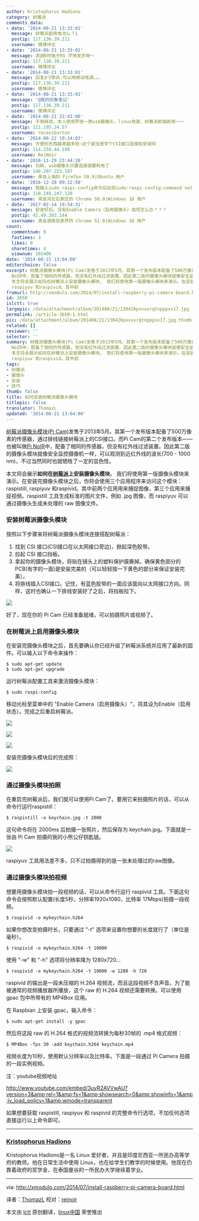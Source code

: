 ```yaml
---
author: Kristophorus Hadiono
category: 树莓派
comments_data:
- date: '2014-08-21 13:33:01'
  message: 树莓派能用电池么？1
  postip: 117.136.39.211
  username: 微博评论
- date: '2014-08-21 13:33:01'
  message: 求@欧时电子RS 尽快发货呀～
  postip: 117.136.39.211
  username: 微博评论
- date: '2014-08-21 13:33:01'
  message: 回复@刁學兵:可以用移动电源。。。
  postip: 117.136.39.211
  username: 微博评论
- date: '2014-08-21 13:33:01'
  message: '@我的印象笔记'
  postip: 117.136.39.211
  username: 微博评论
- date: '2014-08-21 22:41:06'
  message: 不用麻烦，本人使用罗技一款usb摄像头，linux免驱，树莓派即插即用～～
  postip: 111.195.24.57
  username: recessburton
- date: '2014-08-22 10:24:03'
  message: 方便的东西越来越多啦~这个就当是学个CSI接口连接和安装呗
  postip: 114.254.44.198
  username: ReiNoir
- date: '2016-11-29 23:44:26'
  message: 功耗，usb摄像头只要连接就要耗电了
  postip: 140.207.223.187
  username: 来自上海的 Firefox 50.0|Ubuntu 用户
- date: '2016-12-28 09:12:58'
  message: 我输入sudo raspi-config命令后出现sudo:raspi-config:command not found,怎么办啊
  postip: 110.249.247.128
  username: 来自河北石家庄的 Chrome 50.0|Windows 10 用户
- date: '2017-02-14 19:54:31'
  message: 安装好后。没有Enable Camera（启用摄像头）选项怎么办？？？
  postip: 42.49.203.144
  username: 来自湖南张家界的 Chrome 51.0|Windows 10 用户
count:
  commentnum: 9
  favtimes: 3
  likes: 0
  sharetimes: 4
  viewnum: 101406
date: '2014-08-21 13:04:00'
editorchoice: false
excerpt: 树莓派摄像头模块(Pi Cam)发售于2013年5月。其第一个发布版本配备了500万像素的传感器，通过排线链接树莓派上的CSI接口。而Pi Cam的第二个发布版本也被叫做Pi
  NoIR中，配备了相同的传感器，但没有红外线过滤装置。因此第二版的摄像头模块就像安全监控摄像机一样，可以观测到近红外线的波长(700 - 1000 nm)，不过当然同时也就牺牲了一定的显色性。
  本文将会展示如何在树莓派上安装摄像头模块。 我们将使用第一版摄像头模块来演示。在安装完摄像头模块之后，你将会使用三个应用程序来访问这个模块：raspistill,
  raspiyuv 和raspivid。其中前
fromurl: http://xmodulo.com/2014/07/install-raspberry-pi-camera-board.html
id: 3650
islctt: true
largepic: /data/attachment/album/201408/21/130426pxvuxrqtnpppxx17.jpg
permalink: /article-3650-1.html
pic: /data/attachment/album/201408/21/130426pxvuxrqtnpppxx17.jpg.thumb.jpg
related: []
reviewer: ''
selector: ''
summary: 树莓派摄像头模块(Pi Cam)发售于2013年5月。其第一个发布版本配备了500万像素的传感器，通过排线链接树莓派上的CSI接口。而Pi Cam的第二个发布版本也被叫做Pi
  NoIR中，配备了相同的传感器，但没有红外线过滤装置。因此第二版的摄像头模块就像安全监控摄像机一样，可以观测到近红外线的波长(700 - 1000 nm)，不过当然同时也就牺牲了一定的显色性。
  本文将会展示如何在树莓派上安装摄像头模块。 我们将使用第一版摄像头模块来演示。在安装完摄像头模块之后，你将会使用三个应用程序来访问这个模块：raspistill,
  raspiyuv 和raspivid。其中前
tags:
- 树莓派
- 摄像头
- 安装
- 技巧
thumb: false
title: 如何安装树莓派摄像头模块
titlepic: false
translator: ThomazL
updated: '2014-08-21 13:04:00'
---
```


[树莓派摄像头模块(Pi Cam)](http://xmodulo.com/go/picam)发售于2013年5月。其第一个发布版本配备了500万像素的传感器，通过排线链接树莓派上的CSI接口。而Pi Cam的第二个发布版本——也被叫做[Pi NoIR](http://xmodulo.com/go/pinoir)中，配备了相同的传感器，但没有红外线过滤装置。因此第二版的摄像头模块就像安全监控摄像机一样，可以观测到近红外线的波长(700 - 1000 nm)，不过当然同时也就牺牲了一定的显色性。


本文将会展示**如何在[树莓派](http://xmodulo.com/go/raspberrypi)上安装摄像头模块**。 我们将使用第一版摄像头模块来演示。在安装完摄像头模块之后，你将会使用三个应用程序来访问这个模块：raspistill, raspiyuv 和raspivid。其中前两个应用用来捕捉图像，第三个应用来捕捉视频。raspistill 工具生成标准的图片文件，例如 .jpg 图像，而 raspiyuv 可以通过摄像头生成未处理的 raw 图像文件。


### 安装树莓派摄像头模块


按照以下步骤来将树莓派摄像头模块连接搭配树莓派：


1. 找到 CSI 接口(CSI接口在以太网接口旁边)，掀起深色胶带。
2. 拉起 CSI 接口挡板。
3. 拿起你的摄像头模块，将贴在镜头上的塑料保护膜撕掉。确保黄色部分的PCB(有字的一面)是安装完美的（可以轻轻按一下黄色的部分来保证安装完美）。
4. 将排线插入CSI接口。记住，有蓝色胶带的一面应该面向以太网接口方向。同样，这时也确认一下排线安装好了之后，将挡板拉下。


![](/data/attachment/album/201408/21/130426pxvuxrqtnpppxx17.jpg)


好了，现在你的 Pi Cam 已经准备就绪，可以拍摄照片或视频了。


### 在树莓派上启用摄像头模块


在安装完摄像头模块之后，首先要确认你已经升级了树莓派系统并应用了最新的固件。可以输入以下命令来操作：



```
$ sudo apt-get update
$ sudo apt-get upgrade 

```

运行树莓派配置工具来激活摄像头模块：



```
$ sudo raspi-config 

```

移动光标至菜单中的 "Enable Camera（启用摄像头）"，将其设为Enable（启用状态）。完成之后重启树莓派。


![](/data/attachment/album/201408/21/130440dguwh6gwk1vk9jgv.jpg)


![](/data/attachment/album/201408/21/130442rn19igalrfo1rmg5.jpg)


![](/data/attachment/album/201408/21/130443uq0hldn4sfvc0nhs.jpg)


安装完摄像头模块后的完成照：


![](/data/attachment/album/201408/21/130454br44z4dnp2c3zcyr.jpg)


### 通过摄像头模块拍照


在重启完树莓派后，我们就可以使用Pi Cam了。要用它来拍摄照片的话，可以从命令行运行raspistill：



```
$ raspistill -o keychain.jpg -t 2000 

```

这句命令将在 2000ms 后拍摄一张照片，然后保存为 keychain.jpg。下面就是一张由 Pi Cam 拍摄的我的小熊公仔钥匙链。


![](/data/attachment/album/201408/21/130456h516ypyamyo5mst6.jpg)


raspiyuv 工具用法差不多，只不过拍摄得到的是一张未处理过的raw图像。


### 通过摄像头模块拍视频


想要用摄像头模块拍一段视频的话，可以从命令行运行 raspivid 工具。下面这句命令会按照默认配置(长度5秒，分辨率1920x1080，比特率 17Mbps)拍摄一段视频。



```
$ raspivid -o mykeychain.h264

```

如果你想改变拍摄时长，只要通过 "-t" 选项来设置你想要的长度就行了（单位是毫秒）。



```
$ raspivid -o mykeychain.h264 -t 10000

```

使用 "-w" 和 "-h" 选项将分辨率降为 1280x720...



```
$ raspivid -o mykeychain.h264 -t 10000 -w 1280 -h 720

```

raspivid 的输出是一段未压缩的 H.264 视频流，而且这段视频不含声音。为了能被通常的视频播放器所播放，这个 raw 的 H.264 视频还需要转换。可以使用 gpac 包中所带有的 MP4Box 应用。


在 Raspbian 上安装 gpac，输入命令：



```
$ sudo apt-get install -y gpac 

```

然后将这段 raw 的 H.264 格式的视频流转换为每秒30帧的 .mp4 格式视频：



```
$ MP4Box -fps 30 -add keychain.h264 keychain.mp4 

```

视频长度为10秒，使用默认分辨率以及比特率。下面是一段通过 Pi Camera 拍摄的一段实例视频。


注：youtube视频地址


<http://www.youtube.com/embed/3uyR2AVVwAU?version=3&amp;rel=1&amp;fs=1&amp;showsearch=0&amp;showinfo=1&amp;iv_load_policy=1&amp;wmode=transparent>


如果想要获取 raspistill, raspiyuv 和 raspivid 的完整命令行选项，不加任何选项直接运行以上命令即可。




---


### [Kristophorus Hadiono](http://hadiono.org/blog)


Kristophorus Hadiono是一名 Linux 爱好者，并且是印度尼西亚一所民办高等学府的教师。他在日常生活中使用 Linux，也在给学生们教学的时候使用。他现在仍靠着政府的奖学金，在泰国曼谷的一所民办大学继续着学业。




---


via: <http://xmodulo.com/2014/07/install-raspberry-pi-camera-board.html>


译者：[ThomazL](https://github.com/ThomazL) 校对：[reinoir](https://github.com/reinoir)


本文由 [lctt](https://github.com/lctt/translateproject) 原创翻译，[linux中国](http://linux.cn/) 荣誉推出